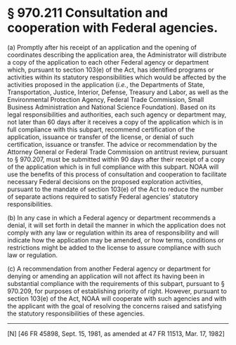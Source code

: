 # § 970.211   Consultation and cooperation with Federal agencies.

(a) Promptly after his receipt of an application and the opening of coordinates describing the application area, the Administrator will distribute a copy of the application to each other Federal agency or department which, pursuant to section 103(e) of the Act, has identified programs or activities within its statutory responsibilities which would be affected by the activities proposed in the application (*i.e.*, the Departments of State, Transportation, Justice, Interior, Defense, Treasury and Labor, as well as the Environmental Protection Agency, Federal Trade Commission, Small Business Administration and National Science Foundation). Based on its legal responsibilities and authorities, each such agency or department may, not later than 60 days after it receives a copy of the application which is in full compliance with this subpart, recommend certification of the application, issuance or transfer of the license, or denial of such certification, issuance or transfer. The advice or recommendation by the Attorney General or Federal Trade Commission on antitrust review, pursuant to § 970.207, must be submitted within 90 days after their receipt of a copy of the application which is in full compliance with this subpart. NOAA will use the benefits of this process of consultation and cooperation to facilitate necessary Federal decisions on the proposed exploration activities, pursuant to the mandate of section 103(e) of the Act to reduce the number of separate actions required to satisfy Federal agencies' statutory responsibilities. 


(b) In any case in which a Federal agency or department recommends a denial, it will set forth in detail the manner in which the application does not comply with any law or regulation within its area of responsibility and will indicate how the application may be amended, or how terms, conditions or restrictions might be added to the license to assure compliance with such law or regulation. 


(c) A recommendation from another Federal agency or department for denying or amending an application will not affect its having been in substantial compliance with the requirements of this subpart, pursuant to § 970.209, for purposes of establishing priority of right. However, pursuant to section 103(e) of the Act, NOAA will cooperate with such agencies and with the applicant with the goal of resolving the concerns raised and satisfying the statutory responsibilities of these agencies.



---

[N] [46 FR 45898, Sept. 15, 1981, as amended at 47 FR 11513, Mar. 17, 1982]





